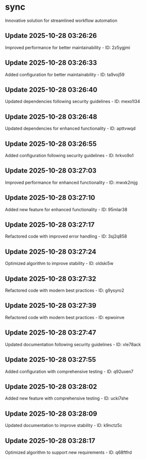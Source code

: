 # sync
Innovative solution for streamlined workflow automation

## Update 2025-10-28 03:26:26
Improved performance for better maintainability - ID: 2z5ygjmi


## Update 2025-10-28 03:26:33
Added configuration for better maintainability - ID: ta9voj59


## Update 2025-10-28 03:26:40
Updated dependencies following security guidelines - ID: mexo1l34


## Update 2025-10-28 03:26:48
Updated dependencies for enhanced functionality - ID: apttvwqd


## Update 2025-10-28 03:26:55
Added configuration following security guidelines - ID: hrkvo9o1


## Update 2025-10-28 03:27:03
Improved performance for enhanced functionality - ID: mwxk2mjg


## Update 2025-10-28 03:27:10
Added new feature for enhanced functionality - ID: 95mlar38


## Update 2025-10-28 03:27:17
Refactored code with improved error handling - ID: 3sj2q858


## Update 2025-10-28 03:27:24
Optimized algorithm to improve stability - ID: oldski5w


## Update 2025-10-28 03:27:32
Refactored code with modern best practices - ID: g9ysyro2


## Update 2025-10-28 03:27:39
Refactored code with modern best practices - ID: epwoinve


## Update 2025-10-28 03:27:47
Updated documentation following security guidelines - ID: vle78ack


## Update 2025-10-28 03:27:55
Added configuration with comprehensive testing - ID: q92uxen7


## Update 2025-10-28 03:28:02
Added new feature with comprehensive testing - ID: ucki7she


## Update 2025-10-28 03:28:09
Updated documentation to improve stability - ID: k9nctz5c


## Update 2025-10-28 03:28:17
Optimized algorithm to support new requirements - ID: q68ftfrd

